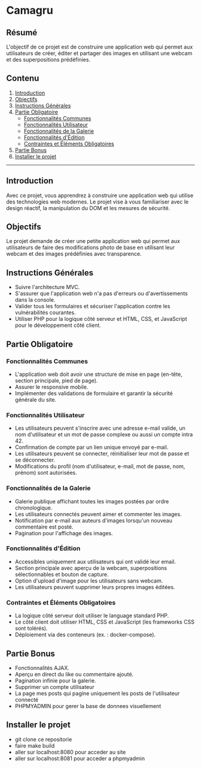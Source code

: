 # Camagru

## Résumé
L'objectif de ce projet est de construire une application web qui permet aux utilisateurs de créer, éditer et partager des images en utilisant une webcam et des superpositions prédéfinies.

## Contenu
1. [Introduction](#introduction)
2. [Objectifs](#objectifs)
3. [Instructions Générales](#instructions-générales)
4. [Partie Obligatoire](#partie-obligatoire)
    - [Fonctionnalités Communes](#fonctionnalités-communes)
    - [Fonctionnalités Utilisateur](#fonctionnalités-utilisateur)
    - [Fonctionnalités de la Galerie](#fonctionnalités-de-la-galerie)
    - [Fonctionnalités d'Édition](#fonctionnalités-dédition)
    - [Contraintes et Éléments Obligatoires](#contraintes-et-éléments-obligatoires)
5. [Partie Bonus](#partie-bonus)
5. [Installer le projet](#installer-le-projet)

---

## Introduction
Avec ce projet, vous apprendrez à construire une application web qui utilise des technologies web modernes. Le projet vise à vous familiariser avec le design réactif, la manipulation du DOM et les mesures de sécurité.

## Objectifs
Le projet demande de créer une petite application web qui permet aux utilisateurs de faire des modifications photo de base en utilisant leur webcam et des images prédéfinies avec transparence.

## Instructions Générales
- Suivre l'architecture MVC.
- S'assurer que l'application web n'a pas d'erreurs ou d'avertissements dans la console.
- Valider tous les formulaires et sécuriser l'application contre les vulnérabilités courantes.
- Utiliser PHP pour la logique côté serveur et HTML, CSS, et JavaScript pour le développement côté client.

## Partie Obligatoire

### Fonctionnalités Communes
- L'application web doit avoir une structure de mise en page (en-tête, section principale, pied de page).
- Assurer le responsive mobile.
- Implémenter des validations de formulaire et garantir la sécurité générale du site.

### Fonctionnalités Utilisateur
- Les utilisateurs peuvent s'inscrire avec une adresse e-mail valide, un nom d'utilisateur et un mot de passe complexe ou aussi un compte intra 42.
- Confirmation de compte par un lien unique envoyé par e-mail.
- Les utilisateurs peuvent se connecter, réinitialiser leur mot de passe et se déconnecter.
- Modifications du profil (nom d'utilisateur, e-mail, mot de passe, nom, prénom) sont autorisées.

### Fonctionnalités de la Galerie
- Galerie publique affichant toutes les images postées par ordre chronologique.
- Les utilisateurs connectés peuvent aimer et commenter les images.
- Notification par e-mail aux auteurs d'images lorsqu'un nouveau commentaire est posté.
- Pagination pour l'affichage des images.

### Fonctionnalités d'Édition
- Accessibles uniquement aux utilisateurs qui ont validé leur email.
- Section principale avec aperçu de la webcam, superpositions sélectionnables et bouton de capture.
- Option d'upload d'image pour les utilisateurs sans webcam.
- Les utilisateurs peuvent supprimer leurs propres images éditées.

### Contraintes et Éléments Obligatoires
- La logique côté serveur doit utiliser le language standard PHP.
- Le côté client doit utiliser HTML, CSS et JavaScript (les frameworks CSS sont tolérés).
- Déploiement via des conteneurs (ex. : docker-compose).

## Partie Bonus
- Fonctionnalités AJAX.
- Aperçu en direct du like ou commentaire ajouté.
- Pagination infinie pour la galerie.
- Supprimer un compte utilisateur
- La page mes posts qui pagine uniquement les posts de l'utilisateur connecté
- PHPMYADMIN pour gerer la base de donnees visuellement

## Installer le projet
- git clone ce repositorie
- faire make build
- aller sur localhost:8080 pour acceder au site
- aller sur localhost:8081 pour acceder a phpmyadmin